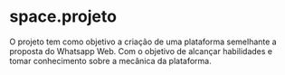# space.projeto
O projeto tem como objetivo a criação de uma plataforma semelhante a proposta do Whatsapp Web. Com o objetivo de alcançar habilidades e tomar conhecimento sobre a mecânica da plataforma.
